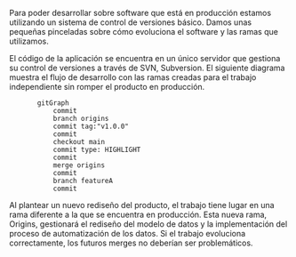 Para poder desarrollar sobre software que está en producción estamos utilizando un sistema de control de versiones básico. Damos unas pequeñas pinceladas sobre cómo evoluciona el software y las ramas que utilizamos. 

El código de la aplicación se encuentra en un único servidor que gestiona su control de versiones a través de SVN, Subversion. El siguiente diagrama muestra el flujo de desarrollo con las ramas creadas para el trabajo independiente sin romper el producto en producción.


```mermaid
       gitGraph
	       commit
	       branch origins
	       commit tag:"v1.0.0"
	       commit
	       checkout main
	       commit type: HIGHLIGHT
	       commit
	       merge origins
	       commit
	       branch featureA
	       commit
```

Al plantear un nuevo rediseño del producto, el trabajo tiene lugar en una rama diferente a la que se encuentra en producción. Esta nueva rama, Origins, gestionará el rediseño del modelo de datos y la implementación del proceso de automatización de los datos. Si el trabajo evoluciona correctamente, los futuros merges no deberían ser problemáticos.